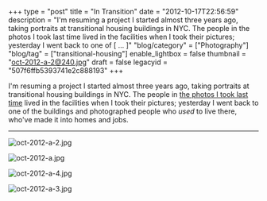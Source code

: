 +++
type = "post"
title = "In Transition"
date = "2012-10-17T22:56:59"
description = "I'm resuming a project I started almost three years ago, taking portraits at transitional housing buildings in NYC. The people in the photos I took last time lived in the facilities when I took their pictures; yesterday I went back to one of [ ... ]"
"blog/category" = ["Photography"]
"blog/tag" = ["transitional-housing"]
enable_lightbox = false
thumbnail = "oct-2012-a-2@240.jpg"
draft = false
legacyid = "507f6ffb5393741e2c888193"
+++

<p>I'm resuming a project I started almost three years ago, taking portraits at transitional housing buildings in NYC. The people in <a href="/photography/homeless-shelters/">the photos I took last time</a> lived in the facilities when I took their pictures; yesterday I went back to one of the buildings and photographed people who <em>used</em> to live there, who've made it into homes and jobs.</p>
<hr />
<p><img style="display:block; margin-left:auto; margin-right:auto;" src="oct-2012-a-2.jpg" alt="oct-2012-a-2.jpg" title="oct-2012-a-2.jpg" border="0"   /></p>
<p><img style="display:block; margin-left:auto; margin-right:auto;" src="oct-2012-a.jpg" alt="oct-2012-a.jpg" title="oct-2012-a.jpg" border="0"   /></p>
<p><img style="display:block; margin-left:auto; margin-right:auto;" src="oct-2012-a-4.jpg" alt="oct-2012-a-4.jpg" title="oct-2012-a-4.jpg" border="0"   /></p>
<p><img style="display:block; margin-left:auto; margin-right:auto;" src="oct-2012-a-3.jpg" alt="oct-2012-a-3.jpg" title="oct-2012-a-3.jpg" border="0"   /></p>
    